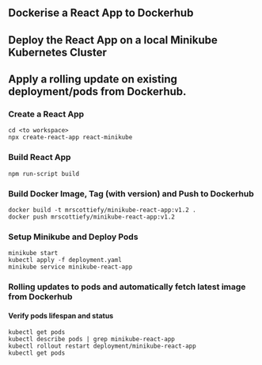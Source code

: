 ## Dockerise a React App to Dockerhub 
## Deploy the React App on a local Minikube Kubernetes Cluster 
## Apply a rolling update on existing deployment/pods from Dockerhub.

### Create a React App  
``` 
cd <to workspace>
npx create-react-app react-minikube
```
### Build React App  
`npm run-script build`

### Build Docker Image, Tag (with version) and Push to Dockerhub
```
docker build -t mrscottiefy/minikube-react-app:v1.2 .
docker push mrscottiefy/minikube-react-app:v1.2
```

### Setup Minikube and Deploy Pods
```
minikube start
kubectl apply -f deployment.yaml
minikube service minikube-react-app
```

### Rolling updates to pods and automatically fetch latest image from Dockerhub
#### Verify pods lifespan and status
```
kubectl get pods
kubectl describe pods | grep minikube-react-app
kubectl rollout restart deployment/minikube-react-app
kubectl get pods
```

